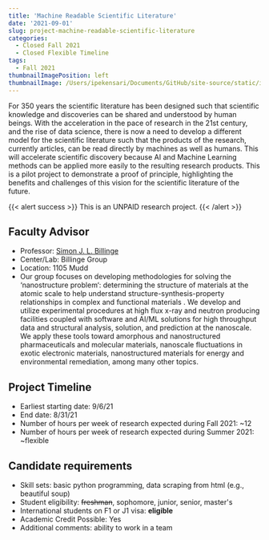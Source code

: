```yaml
---
title: 'Machine Readable Scientific Literature'
date: '2021-09-01'
slug: project-machine-readable-scientific-literature
categories:
  - Closed Fall 2021 
  - Closed Flexible Timeline
tags:
  - Fall 2021
thumbnailImagePosition: left
thumbnailImage: /Users/ipekensari/Documents/GitHub/site-source/static/img/construction.png
---
```

For 350 years the scientific literature has been designed such that scientific knowledge and discoveries can be shared and understood by human beings.  With the acceleration in the pace of research in the 21st century, and the rise of data science, there is now a need to develop a different model for the scientific literature such that the products of the research, currently articles, can be read directly by machines as well as humans.  This will accelerate scientific discovery because AI and Machine Learning methods can be applied more easily to the resulting research products.   This is a pilot project to demonstrate a proof of principle, highlighting the benefits and challenges of this vision for the scientific literature of the future.

<!--more-->

{{< alert success >}}
This is an UNPAID research project.
{{< /alert >}}

## Faculty Advisor
+ Professor: [Simon J. L. Billinge](thebillingegroup.com)
+ Center/Lab: Billinge Group
+ Location: 1105 Mudd
+ Our group focuses on developing methodologies for solving the ‘nanostructure problem‘: determining the structure of materials at the atomic scale to help understand structure-synthesis-property relationships in complex and functional materials . We develop and utilize experimental procedures at high flux x-ray and neutron producing facilities coupled with software and AI/ML solutions for high throughput data and structural analysis, solution, and prediction at the nanoscale. We apply these tools toward amorphous and nanostructured pharmaceuticals and molecular materials,  nanoscale fluctuations in exotic electronic materials, nanostructured materials for energy and environmental remediation, among many other topics.

## Project Timeline
+ Earliest starting date: 9/6/21
+ End date: 8/31/21
+ Number of hours per week of research expected during Fall 2021: ~12
+ Number of hours per week of research expected during Summer 2021: ~flexible

## Candidate requirements
+ Skill sets: basic python programming, data scraping from html (e.g., beautiful soup)
+ Student eligibility: ~~freshman~~, sophomore, junior, senior, master's
+ International students on F1 or J1 visa: **eligible**
+ Academic Credit Possible: Yes
+ Additional comments: ability to work in a team

